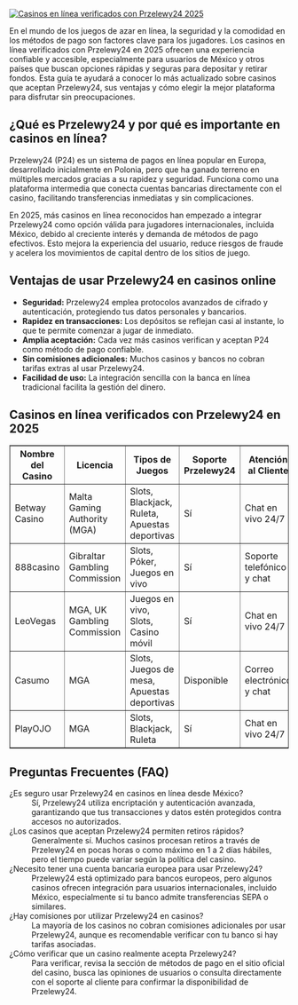 [![Casinos en línea verificados con Przelewy24 2025](https://123-caf.pages.dev/gitsignup.png)](https://vrmoo.ru/Bt82HjjY)

<div>     <p>En el mundo de los juegos de azar en línea, la seguridad y la comodidad en los métodos de pago son factores clave para los jugadores. Los casinos en línea verificados con Przelewy24 en 2025 ofrecen una experiencia confiable y accesible, especialmente para usuarios de México y otros países que buscan opciones rápidas y seguras para depositar y retirar fondos. Esta guía te ayudará a conocer lo más actualizado sobre casinos que aceptan Przelewy24, sus ventajas y cómo elegir la mejor plataforma para disfrutar sin preocupaciones.</p>    <h2>¿Qué es Przelewy24 y por qué es importante en casinos en línea?</h2>   <p>Przelewy24 (P24) es un sistema de pagos en línea popular en Europa, desarrollado inicialmente en Polonia, pero que ha ganado terreno en múltiples mercados gracias a su rapidez y seguridad. Funciona como una plataforma intermedia que conecta cuentas bancarias directamente con el casino, facilitando transferencias inmediatas y sin complicaciones.</p>   <p>En 2025, más casinos en línea reconocidos han empezado a integrar Przelewy24 como opción válida para jugadores internacionales, incluida México, debido al creciente interés y demanda de métodos de pago efectivos. Esto mejora la experiencia del usuario, reduce riesgos de fraude y acelera los movimientos de capital dentro de los sitios de juego.</p>    <h2>Ventajas de usar Przelewy24 en casinos online</h2>   <ul>     <li><strong>Seguridad:</strong> Przelewy24 emplea protocolos avanzados de cifrado y autenticación, protegiendo tus datos personales y bancarios.</li>     <li><strong>Rapidez en transacciones:</strong> Los depósitos se reflejan casi al instante, lo que te permite comenzar a jugar de inmediato.</li>     <li><strong>Amplia aceptación:</strong> Cada vez más casinos verifican y aceptan P24 como método de pago confiable.</li>     <li><strong>Sin comisiones adicionales:</strong> Muchos casinos y bancos no cobran tarifas extras al usar Przelewy24.</li>       <li><strong>Facilidad de uso:</strong> La integración sencilla con la banca en línea tradicional facilita la gestión del dinero.</li>   </ul>    <h2>Casinos en línea verificados con Przelewy24 en 2025</h2>   <table border="1" cellpadding="8" cellspacing="0" style="border-collapse: collapse; width: 100%;">     <thead>       <tr>         <th>Nombre del Casino</th>         <th>Licencia</th>         <th>Tipos de Juegos</th>         <th>Soporte Przelewy24</th>         <th>Atención al Cliente</th>       </tr>     </thead>     <tbody>       <tr>         <td>Betway Casino</td>         <td>Malta Gaming Authority (MGA)</td>         <td>Slots, Blackjack, Ruleta, Apuestas deportivas</td>         <td>Sí</td>         <td>Chat en vivo 24/7</td>       </tr>       <tr>         <td>888casino</td>         <td>Gibraltar Gambling Commission</td>         <td>Slots, Póker, Juegos en vivo</td>         <td>Sí</td>         <td>Soporte telefónico y chat</td>       </tr>       <tr>         <td>LeoVegas</td>         <td>MGA, UK Gambling Commission</td>         <td>Juegos en vivo, Slots, Casino móvil</td>         <td>Sí</td>         <td>Chat en vivo 24/7</td>       </tr>       <tr>         <td>Casumo</td>         <td>MGA</td>         <td>Slots, Juegos de mesa, Apuestas deportivas</td>         <td>Disponible</td>         <td>Correo electrónico y chat</td>       </tr>       <tr>         <td>PlayOJO</td>         <td>MGA</td>         <td>Slots, Blackjack, Ruleta</td>         <td>Sí</td>         <td>Chat en vivo 24/7</td>       </tr>     </tbody>   </table>    <h2>Preguntas Frecuentes (FAQ)</h2>   <dl>     <dt>¿Es seguro usar Przelewy24 en casinos en línea desde México?</dt>     <dd>Sí, Przelewy24 utiliza encriptación y autenticación avanzada, garantizando que tus transacciones y datos estén protegidos contra accesos no autorizados.</dd>      <dt>¿Los casinos que aceptan Przelewy24 permiten retiros rápidos?</dt>     <dd>Generalmente sí. Muchos casinos procesan retiros a través de Przelewy24 en pocas horas o como máximo en 1 a 2 días hábiles, pero el tiempo puede variar según la política del casino.</dd>      <dt>¿Necesito tener una cuenta bancaria europea para usar Przelewy24?</dt>     <dd>Przelewy24 está optimizado para bancos europeos, pero algunos casinos ofrecen integración para usuarios internacionales, incluido México, especialmente si tu banco admite transferencias SEPA o similares.</dd>      <dt>¿Hay comisiones por utilizar Przelewy24 en casinos?</dt>     <dd>La mayoría de los casinos no cobran comisiones adicionales por usar Przelewy24, aunque es recomendable verificar con tu banco si hay tarifas asociadas.</dd>      <dt>¿Cómo verificar que un casino realmente acepta Przelewy24?</dt>     <dd>Para verificar, revisa la sección de métodos de pago en el sitio oficial del casino, busca las opiniones de usuarios o consulta directamente con el soporte al cliente para confirmar la disponibilidad de Przelewy24.</dd>   </dl> </div>